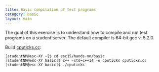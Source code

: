 ```yaml
---
title: Basic compilation of test programs
category: basic
layout: main
---
```


The goal of this exercise is to understand how to compile and run test
programs on a student server. The default compiler is 64-bit gcc v. 5.2.0.

Build [cputicks.cc]({{exercises_repo}}/exercises/basic/cputicks.cc):

    [studentNM@esc-XY ~]$ cd esc15/hands-on/basic
    [studentNM@esc-XY basic]$ c++ -std=c++14 -o cputicks cputicks.cc
    [studentNM@esc-XY basic]$ ./cputicks
